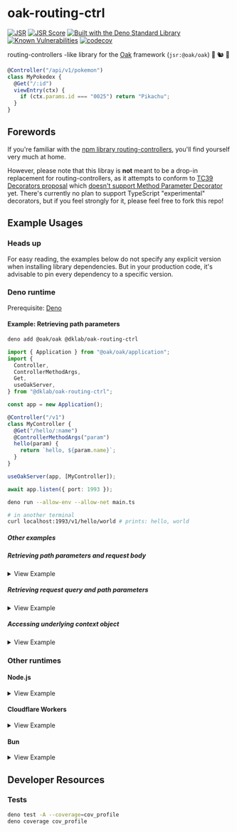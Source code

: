 # oak-routing-ctrl

[![JSR](https://jsr.io/badges/@dklab/oak-routing-ctrl)](https://jsr.io/@dklab/oak-routing-ctrl)
[![JSR Score](https://jsr.io/badges/@dklab/oak-routing-ctrl/score)](https://jsr.io/@dklab/oak-routing-ctrl)
[![Built with the Deno Standard Library](https://raw.githubusercontent.com/denoland/deno_std/main/badge.svg)](https://jsr.io/@std)
[![Known Vulnerabilities](https://snyk.io/test/github/thesephi/oak-routing-ctrl/badge.svg)](https://snyk.io/test/github/thesephi/oak-routing-ctrl)
[![codecov](https://codecov.io/github/Thesephi/oak-routing-ctrl/graph/badge.svg?token=BA3M9P6410)](https://codecov.io/github/Thesephi/oak-routing-ctrl)

routing-controllers -like library for the [Oak](https://jsr.io/@oak/oak)
framework (`jsr:@oak/oak`) 🚗 🐿️ 🦕

```ts
@Controller("/api/v1/pokemon")
class MyPokedex {
  @Get("/:id")
  viewEntry(ctx) {
    if (ctx.params.id === "0025") return "Pikachu";
  }
}
```

## Forewords

If you're familiar with the
[npm library routing-controllers](https://www.npmjs.com/package/routing-controllers),
you'll find yourself very much at home.

However, please note that this libray is **not** meant to be a drop-in
replacement for routing-controllers, as it attempts to conform to
[TC39 Decorators proposal](https://github.com/tc39/proposal-decorators) which
[doesn't support Method Parameter Decorator](https://github.com/tc39/proposal-decorators?tab=readme-ov-file#comparison-with-typescript-experimental-decorators)
yet. There's currently no plan to support TypeScript "experimental" decorators,
but if you feel strongly for it, please feel free to fork this repo!

## Example Usages

### Heads up

For easy reading, the examples below do not specify any explicit version when
installing library dependencies. But in your production code, it's advisable to
pin every dependency to a specific version.

### Deno runtime

Prerequisite:
[Deno](https://docs.deno.com/runtime/manual/getting_started/installation)

#### Example: Retrieving path parameters

```bash
deno add @oak/oak @dklab/oak-routing-ctrl
```

```ts
import { Application } from "@oak/oak/application";
import {
  Controller,
  ControllerMethodArgs,
  Get,
  useOakServer,
} from "@dklab/oak-routing-ctrl";

const app = new Application();

@Controller("/v1")
class MyController {
  @Get("/hello/:name")
  @ControllerMethodArgs("param")
  hello(param) {
    return `hello, ${param.name}`;
  }
}

useOakServer(app, [MyController]);

await app.listen({ port: 1993 });
```

```bash
deno run --allow-env --allow-net main.ts

# in another terminal
curl localhost:1993/v1/hello/world # prints: hello, world
```

##### Other examples

##### Retrieving path parameters and request body

<details>
<summary>View Example</summary>

```ts
import { Application } from "@oak/oak/application";
import {
  Controller,
  ControllerMethodArgs,
  Post,
  useOakServer,
} from "@dklab/oak-routing-ctrl";
const app = new Application();

@Controller("/v1")
class MyController {
  @Post("/tell/:name")
  @ControllerMethodArgs("param", "body")
  tell(param, body) {
    return `telling ${param.name} that "${body.message}"`;
  }
}

useOakServer(app, [MyController]);

await app.listen({ port: 1993 });
```

```bash
curl -H"Content-Type: application/json" localhost:1993/v1/tell/alice -d'{"message": "all we need is love"}'
# prints: telling alice that "all we need is love"
```

</details>

##### Retrieving request query and path parameters

<details>
<summary>View Example</summary>

```ts
import { Application } from "@oak/oak/application";
import {
  Controller,
  ControllerMethodArgs,
  Get,
  useOakServer,
} from "@dklab/oak-routing-ctrl";
const app = new Application();

@Controller("/v1")
class MyController {
  @Get("/books/:category")
  @ControllerMethodArgs("query", "param")
  search(query, param) {
    return `searching for books in category "${param.category}" with query "page=${query.page}"`;
  }
}

useOakServer(app, [MyController]);

await app.listen({ port: 1993 });
```

```bash
curl localhost:1993/v1/books/thriller\?page=2
# prints: searching for books in category "thriller" with query "page=2"
```

</details>

##### Accessing underlying context object

<details>
<summary>View Example</summary>

```ts
import { Application } from "@oak/oak/application";
import { Controller, Get, useOakServer } from "@dklab/oak-routing-ctrl";
const app = new Application();

@Controller()
class MyController {
  @Get("/foo/bar")
  fooBar(ctx) {
    return `request header x-foo has value "${
      ctx.request.headers.get("x-foo")
    }"`;
  }
}

useOakServer(app, [MyController]);

await app.listen({ port: 1993 });
```

```bash
curl -H"x-foo: lorem" localhost:1993/foo/bar
# prints: request header x-foo has value "lorem"
```

</details>

### Other runtimes

#### Node.js

<details>
<summary>View Example</summary>

```bash
npm i @jsr/oak__oak @jsr/dklab__oak-routing-ctrl

# note that `npx jsr i {package}` also works, but
# installing directly from the `@jsr` scope may result
# in better dependency resolutions
```

```ts
// alternatively imported from "@oak/oak/application"
import { Application } from "@jsr/oak__oak/application";

// alternatively imported from "@dklab/oak-routing-ctrl"
import {
  Controller,
  ControllerMethodArgs,
  Get,
  useOakServer,
} from "@jsr/dklab__oak-routing-ctrl";

@Controller("/v1")
export class MyController {
  @Get("/hello/:name")
  @ControllerMethodArgs("param")
  hello(param: Record<string, string>) {
    return `hello, ${param.name}`;
  }
}

const app = new Application();

useOakServer(app, [MyController]);
await app.listen({ port: 1993 });
```

```bash
curl http://localhost:1993/hello/world # prints: hello, world
```

</details>

#### Cloudflare Workers

<details>
<summary>View Example</summary>

```bash
npx jsr add @oak/oak @dklab/oak-routing-ctrl
```

```ts
import { Application } from "@oak/oak/application";
import {
  Controller,
  ControllerMethodArgs,
  Get,
  useOakServer,
} from "@dklab/oak-routing-ctrl";

@Controller()
class MyCloudflareWorkerController {
  @Get("/hello/:name")
  @ControllerMethodArgs("param")
  hello(param: { name: string }) {
    return `hello, ${param.name}`;
  }
}

const app = new Application();

useOakServer(app, [MyCloudflareWorkerController]);

export default { fetch: app.fetch };
```

```bash
curl http://{your-cloudflare-worker-domain}/hello/world # prints: hello, world
```

</details>

#### Bun

<details>
<summary>View Example</summary>

```bash
bunx jsr i @oak/oak @dklab/oak-routing-ctrl
```

```ts
import { Application } from "@oak/oak/application";

import {
  Controller,
  ControllerMethodArgs,
  Get,
  useOakServer,
} from "@dklab/oak-routing-ctrl";

@Controller("/v1")
class MyController {
  @Get("/hello/:name")
  hello(ctx) {
    return `hello, ${ctx.params.name}`;
  }
}

const app = new Application();
useOakServer(app, [MyController]);
await app.listen({ port: 1993 });
```

```bash
curl http://localhost:1993/hello/world # prints: hello, world
```

</details>

## Developer Resources

### Tests

```bash
deno test -A --coverage=cov_profile
deno coverage cov_profile
```
